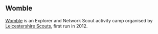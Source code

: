 ## Womble

[Womble](http://womble.me.uk) is an Explorer and Network Scout activity camp organised by [Leicestershire Scouts](http://www.leicestershirescouts.org.uk), first run in 2012.
